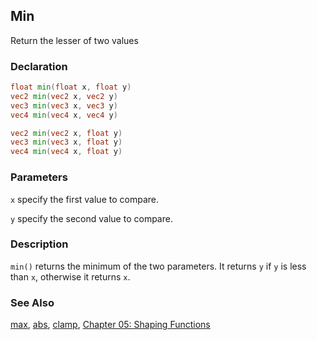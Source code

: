 ## Min
Return the lesser of two values

### Declaration
```glsl
float min(float x, float y)  
vec2 min(vec2 x, vec2 y)  
vec3 min(vec3 x, vec3 y)  
vec4 min(vec4 x, vec4 y)

vec2 min(vec2 x, float y)  
vec3 min(vec3 x, float y)  
vec4 min(vec4 x, float y)
```

### Parameters
```x``` specify the first value to compare.

```y``` specify the second value to compare.

### Description
```min()``` returns the minimum of the two parameters. It returns ```y``` if ```y``` is less than ```x```, otherwise it returns ```x```.

<div class="simpleFunction" data="y = min(x,0.5); "></div>

### See Also
[max](/glossary/?search=max), [abs](/glossary/?search=abs), [clamp](/glossary/?search=clamp), [Chapter 05: Shaping Functions](/05/)
